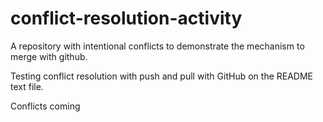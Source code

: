 # conflict-resolution-activity
A repository with intentional conflicts to demonstrate the mechanism to merge with github.

Testing conflict resolution with push and pull with GitHub on the README text file.

Conflicts coming